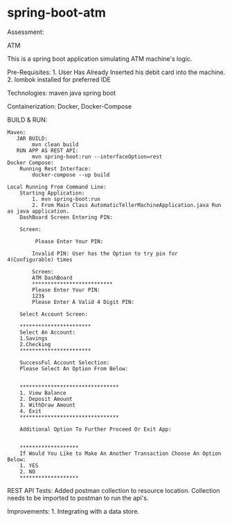 # spring-boot-atm
 
Assessment:

ATM

This is a spring boot application simulating ATM machine's logic.

Pre-Requisites:
    1. User Has Already Inserted his debit card into the machine.
    2. lombok installed for preferred IDE

Technologies:
  maven
  java
  spring boot

  Containerization: 
     Docker, Docker-Compose


BUILD & RUN:

    Maven:
       JAR BUILD: 
            mvn clean build
       RUN APP AS REST API:
            mvn spring-boot:run --interfaceOption=rest
    Docker Compose:
        Running Rest Interface: 
            docker-compose --up build
    
    Local Running From Command Line: 
        Starting Application:
            1. mvn spring-boot:run
            2. From Main Class AutomaticTellerMachineApplication.java Run as java application.
        DashBoard Screen Entering PIN:

        Screen:

             Please Enter Your PIN:

            Invalid PIN: User has the Option to try pin for 4(Configurable) times

            Screen:
            ATM DashBoard
            **************************
            Please Enter Your PIN:
            123$
            Please Enter A Valid 4 Digit PIN:

        Select Account Screen:

        ***********************
        Select An Account:
        1.Savings
        2.Checking
        ***********************

        SuccessFul Account Selection:
        Please Select An Option From Below:


        ********************************
        1. View Balance
        2. Deposit Amount
        3. WithDraw Amount
        4. Exit
        ********************************

        Additional Option To Further Proceed Or Exit App:


        *******************
        If Would You Like to Make An Another Transaction Choose An Option Below:
        1. YES
        2. NO
        *******************

REST API Tests:
   Added postman collection to resource location. 
   Collection needs to be imported to postman to run the api's.

Improvements:
    1. Integrating with a data store.
